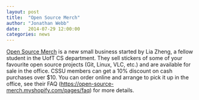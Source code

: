 ```yaml
---
layout: post
title:  "Open Source Merch"
author: "Jonathan Webb"
date:   2014-07-29 12:00:00
categories: news
---
```


[Open Source Merch](http://opensourcemerch.com) is a new small business started by Lia Zheng, a fellow student in the UofT CS department.
They sell stickers of some of your favourite open source projects (Git, Linux, VLC, etc.) and are available for sale in the office. CSSU members can get a 10% discount on cash purchases over $10. You can order online and arrange to pick it up in the office, see their FAQ (https://open-source-merch.myshopify.com/pages/faq) for more details.
